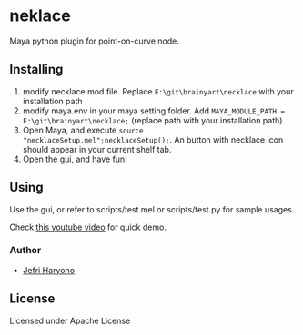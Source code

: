 # neklace
Maya python plugin for point-on-curve node.

## Installing
1. modify necklace.mod file. Replace `E:\git\brainyart\necklace` with your installation path
2. modify maya.env in your maya setting folder. Add
`MAYA_MODULE_PATH = E:\git\brainyart\necklace;` (replace path with your installation path)
3. Open Maya, and execute `source "necklaceSetup.mel";necklaceSetup();`. An button with necklace icon should appear in your current shelf tab.
4. Open the gui, and have fun!

## Using

Use the gui, or refer to scripts/test.mel or scripts/test.py for sample usages.

Check [this youtube video](https://www.youtube.com/watch?v=n5faWpQxJjc) for quick demo.

### Author

* [Jefri Haryono](https://github.com/r4inm4ker)

## License

Licensed under Apache License
